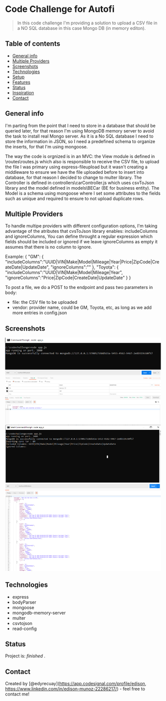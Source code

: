 # Code Challenge for Autofi
> In this code challenge I'm providing a solution to upload a CSV file in a NO SQL database in this case Mongo DB (in memory editon).  

## Table of contents
* [General info](#general-info)
* [Multiple Providers](#multiple-roviders)
* [Screenshots](#screenshots)
* [Technologies](#technologies)
* [Setup](#setup)
* [Features](#features)
* [Status](#status)
* [Inspiration](#inspiration)
* [Contact](#contact)

## General info
I'm parting from the point that I need to store in a database that should be queried later, for that reason I'm using MongoDB memory server to avoid the task to install real Mongo server. As it is a No SQL database I need to store the information in JSON, so I need a predefined schema to organize the inserts, for that I'm using mongoose.

The way the code is orgnized is in an MVC: the View module is defined in \routes\routes.js which also is responsible to receive the CSV file, to upload the file I was primary using express-fileupload but it wasn't creating a middleware to ensure we have the file uploaded before to insert into database, for that reason I decided to change to multer library. The Controller is defined in controllers\carController.js which uses csvToJson library and the model defined in models\BECar (BE for business entity). The Model is a schema using mongoose where I set some attributes to the fields such as unique and required to ensure to not upload duplicate rows.

## Multiple Providers
To handle multipe providers with different configuration options, I'm taking advantage of the atributes that cvsToJson library enables: includeColumns and ignoreColumns, You can define throught a regular expression which fields should be included or ignored if we leave ignoreColumns as empty it assumes that there is no column to ignore.

Example:
{ 
    "GM": { 
        "includeColumns":"UUID|VIN|Make|Model|Mileage|Year|Price|ZipCode|CreateDate|UpdateDate",
        "ignoreColumns":""
    },
    "Toyota": { 
        "includeColumns":"UUID|VIN|Make|Model|Mileage|Year",
        "ignoreColumns":"Price|ZipCode|CreateDate|UpdateDate"
    }
}

To post a file, we do a POST to the endpoint and pass two parameters in body:
- file: the CSV file to be uploaded
- vendor:  provider name, could be GM, Toyota, etc, as long as we add more entries in config.json 

## Screenshots
![Starting the Server](./img/serverStarted.png)
![Posting a New File](./img/PostNewFile.png)
![Inserting in Mongo DB](./img/InsertingInMongoDB.png)
![Getting all the inserted cars from database](./img/GetAllCars.png)

## Technologies
* express
* bodyParser
* mongoose
* mongodb-memory-server
* multer
* csvtojson
* read-config

## Status
Project is:  _finished_
.

## Contact
Created by [@edyrecuay](https://app.codesignal.com/profile/edison, https://www.linkedin.com/in/edison-munoz-22286217/) - feel free to contact me!